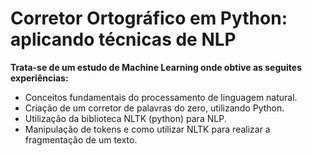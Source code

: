 # Corretor Ortográfico em Python: aplicando técnicas de NLP
**Trata-se de um estudo de Machine Learning onde obtive as seguites experiências:**
- Conceitos fundamentais do processamento de linguagem natural.
- Criação de um corretor de palavras do zero, utilizando Python.
- Utilização da biblioteca NLTK (python) para NLP.
- Manipulação de tokens e como utilizar NLTK para realizar a fragmentação de um texto.
